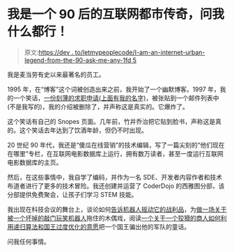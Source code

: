# 我是一个 90 后的互联网都市传奇，问我什么都行！

> 原文:[https://dev . to/letmypeoplecode/I-am-an-internet-urban-legend-from-the-90-ask-me-any-1fd 5](https://dev.to/letmypeoplecode/i-am-an-internet-urban-legend-from-the-90s-ask-me-anything-1fd5)

我是麦当劳有史以来最著名的员工。

1995 年，在“博客”这个词被创造出来之前，我开始了一个幽默博客。1997 年，我的一个笑话，[一份刻薄的求职申请(上面有我的名字)](http://bulmash.com/04-10-97.html)，被张贴到一个邮件列表中(不是我写的)，我的介绍被删除了，并声称这是真实的。它爆炸了。

这个笑话有自己的 Snopes 页面。几年前，竹井乔治把它贴到脸书，声称这是真的。这个笑话去年达到了饮酒年龄，但仍不时出现。

20 世纪 90 年代，我还是“傻瓜在线营销”的技术编辑，写了一篇尖刻的“他们现在在哪里”专栏，在互联网电影数据库上运行，拥有数万读者，甚至一度运行互联网电影数据库的主页。

然后，在这些事情中，我自学了编码，并作为一名 SDE、开发者内容作者和技术布道者进行了更多的技术冒险。我还创建并运营了 CoderDojo 的西雅图分部，该分部提供免费聚会，让孩子们学习 STEM 技能。

我出现在科技会议的舞台上，谈论如何[告诉机器人摇动它的战利品](https://www.youtube.com/watch?v=USqhE2-qFxE)，为[做一场关于被一个坏掉的敲门玩笑机器人](https://www.youtube.com/watch?v=oF4OX1KzK58)拖住的木偶戏，阅读[一个关于一个狡猾的商人如何利用递归算法和国王过度优化的意愿](https://www.youtube.com/watch?v=b_5ARK4B3kc)把一个国王骗出他的军队的童话。

问我任何事情。